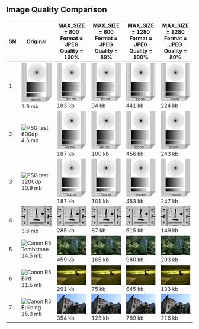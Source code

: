 ## Image Quality Comparison

| SN | Original | MAX_SIZE = 800 <br/> Format = JPEG <br/> Quality = 100% | MAX_SIZE = 800 <br/> Format = JPEG <br/> Quality = 80% | MAX_SIZE = 1280 <br/> Format = JPEG <br/> Quality = 100% | MAX_SIZE = 1280 <br/> Format = JPEG <br/> Quality = 80% |
| --- | --- | --- | --- | --- | --- |
| 1 | <img src="/Image-Quality-Test/assets/psgtest300.png" width="350" title="PSG test 300dp"> <br/> 1.9 mb | <img src="/Image-Quality-Test/assets/800-100-psg300dp.jpg" width="350" title="hover text"> <br/> 183 kb | <img src="/Image-Quality-Test/assets/800-80-psg300dp.jpg" width="350" title="hover text"> <br/> 94 kb | <img src="/Image-Quality-Test/assets/1280-100-psg300dp.jpg" width="350" title="hover text"> <br/> 441 kb | <img src="/Image-Quality-Test/assets/1280-80-psg300dp.jpg" width="350" title="hover text"> <br/> 224 kb |
| 2 | <img src="/Image-Quality-Test/assets/psgtest600.png" width="350" title="PSG test 600dp"> <br/> 4.6 mb | <img src="/Image-Quality-Test/assets/800-100-psg600dp.jpg" width="350" title="hover text"> <br/> 187 kb | <img src="/Image-Quality-Test/assets/800-80-psg600dp.jpg" width="350" title="hover text"> <br/> 100 kb | <img src="/Image-Quality-Test/assets/1280-100-psg600dp.jpg" width="350" title="hover text"> <br/> 456 kb | <img src="/Image-Quality-Test/assets/1280-80-psg600dp.jpg" width="350" title="hover text"> <br/> 243 kb |
| 3 | <img src="/Image-Quality-Test/assets/psgtest1200.png" width="350" title="PSG test 1200dp"> <br/> 10.9 mb | <img src="/Image-Quality-Test/assets/800-100-psg1200dp.jpg" width="350" title="hover text"> <br/> 187 kb | <img src="/Image-Quality-Test/assets/800-80-psg1200dp.jpg" width="350" title="hover text"> <br/> 101 kb | <img src="/Image-Quality-Test/assets/1280-100-psg1200dp.jpg" width="350" title="hover text"> <br/> 453 kb | <img src="/Image-Quality-Test/assets/1280-80-psg1200dp.jpg" width="350" title="hover text"> <br/> 247 kb |
| 4 | <img src="/Image-Quality-Test/assets/canon_eos5d.jpeg" width="350" title="Canon EOS 5d"> <br/> 3.6 mb | <img src="/Image-Quality-Test/assets/800-100-canon.jpg" width="350" title="hover text"> <br/> 285 kb | <img src="/Image-Quality-Test/assets/800-80-canon.jpg" width="350" title="hover text"> <br/> 87 kb | <img src="/Image-Quality-Test/assets/1280-100-canon.jpg" width="350" title="hover text"> <br/> 615 kb | <img src="/Image-Quality-Test/assets/1280-80-canon.jpg" width="350" title="hover text"> <br/> 149 kb |
| 5 | <img src="/Image-Quality-Test/assets/canonr5-tombstone.jpg" width="350" title="Canon R5 Tombstone"> <br/> 14.5 mb | <img src="/Image-Quality-Test/assets/800-100-canonr5-tombstone.jpg" width="350" title="hover text"> <br/> 459 kb | <img src="/Image-Quality-Test/assets/800-80-canonr5-tombstone.jpg" width="350" title="hover text"> <br/> 165 kb | <img src="/Image-Quality-Test/assets/1280-100-canonr5-tombstone.jpg" width="350" title="hover text"> <br/> 980 kb | <img src="/Image-Quality-Test/assets/1280-80-canonr5-tombstone.jpg" width="350" title="hover text"> <br/> 293 kb |
| 6 | <img src="/Image-Quality-Test/assets/canonr5-bird.jpg" width="350" title="Canon R5 Bird"> <br/> 11.5 mb | <img src="/Image-Quality-Test/assets/800-100-canonr5-bird.jpg" width="350" title="hover text"> <br/> 291 kb | <img src="/Image-Quality-Test/assets/800-80-canonr5-bird.jpg" width="350" title="hover text"> <br/> 75 kb | <img src="/Image-Quality-Test/assets/1280-100-canonr5-bird.jpg" width="350" title="hover text"> <br/> 645 kb | <img src="/Image-Quality-Test/assets/1280-80-canonr5-bird.jpg" width="350" title="hover text"> <br/> 133 kb |
| 7 | <img src="/Image-Quality-Test/assets/canon-r5-buidling.jpg" width="350" title="Canon R5 Building"> <br/> 15.3 mb | <img src="/Image-Quality-Test/assets/800-100-canonr5.jpg" width="350" title="hover text"> <br/> 354 kb | <img src="/Image-Quality-Test/assets/800-80-canonr5.jpg" width="350" title="hover text"> <br/> 123 kb | <img src="/Image-Quality-Test/assets/1280-100-canonr5.jpg" width="350" title="hover text"> <br/> 789 kb | <img src="/Image-Quality-Test/assets/1280-80-canonr5.jpg" width="350" title="1280 , 80%"> <br/> 216 kb |


